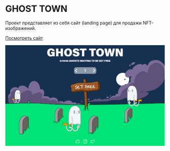 # GHOST TOWN

Проект представляет из себя сайт (landing page) для продажи NFT-изображений.

[Посмотреть сайт](https://podtikhov.github.io/ghost_town/)

![](./ghost_town_img_preview.png)

